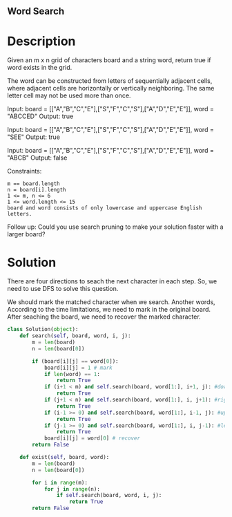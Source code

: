 Word Search
---

# Description

Given an m x n grid of characters board and a string word, return true if word exists in the grid.

The word can be constructed from letters of sequentially adjacent cells, where adjacent cells are horizontally or vertically neighboring. The same letter cell may not be used more than once.

Input: board = [["A","B","C","E"],["S","F","C","S"],["A","D","E","E"]], word = "ABCCED"
Output: true

Input: board = [["A","B","C","E"],["S","F","C","S"],["A","D","E","E"]], word = "SEE"
Output: true

Input: board = [["A","B","C","E"],["S","F","C","S"],["A","D","E","E"]], word = "ABCB"
Output: false

Constraints:

    m == board.length
    n = board[i].length
    1 <= m, n <= 6
    1 <= word.length <= 15
    board and word consists of only lowercase and uppercase English letters.

Follow up: Could you use search pruning to make your solution faster with a larger board?

# Solution

There are four directions to seach the next character in each step. So, we need to use DFS to solve this question.

We should mark the matched character when we search. Another words, According to the time limitations, we need to mark in the original board. After seaching the board, we need to recover the marked character.

``` python
class Solution(object):
    def search(self, board, word, i, j):
        m = len(board)
        n = len(board[0])

        if (board[i][j] == word[0]):
            board[i][j] = 1 # mark
            if len(word) == 1:
                return True
            if (i+1 < m) and self.search(board, word[1:], i+1, j): #down
                return True
            if (j+1 < n) and self.search(board, word[1:], i, j+1): #right
                return True
            if (i-1 >= 0) and self.search(board, word[1:], i-1, j): #up
                return True
            if (j-1 >= 0) and self.search(board, word[1:], i, j-1): #left
                return True
            board[i][j] = word[0] # recover
        return False

    def exist(self, board, word):
        m = len(board)
        n = len(board[0])

        for i in range(m):
            for j in range(n):
                if self.search(board, word, i, j):
                    return True
        return False
```